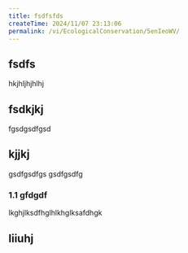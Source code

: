 ```yaml
---
title: fsdfsfds
createTime: 2024/11/07 23:13:06
permalink: /vi/EcologicalConservation/5enIeoWV/
---
```



## fsdfs
hkjhljhjhlhj
## fsdkjkj

fgsdgsdfgsd

## kjjkj

gsdfgsdfgs
gsdfgsdfg

### 1.1 gfdgdf


lkghjlksdfhglhlkhglksafdhgk

## liiuhj

